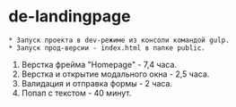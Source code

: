 # de-landingpage

	* Запуск проекта в dev-режиме из консоли командой gulp.
	* Запуск прод-версии - index.html в папке public.

1. Верстка фрейма "Homepage" - 7,4 часа.
2. Верстка и открытие модального окна - 2,5 часа.
3. Валидация и отправка формы - 2 часа.
4. Попап с текстом - 40 минут.